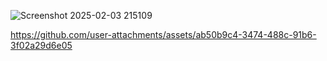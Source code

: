 ![Screenshot 2025-02-03 215109](https://github.com/user-attachments/assets/9315aa96-941c-4909-a31a-bfbfaeca3699)


https://github.com/user-attachments/assets/ab50b9c4-3474-488c-91b6-3f02a29d6e05

